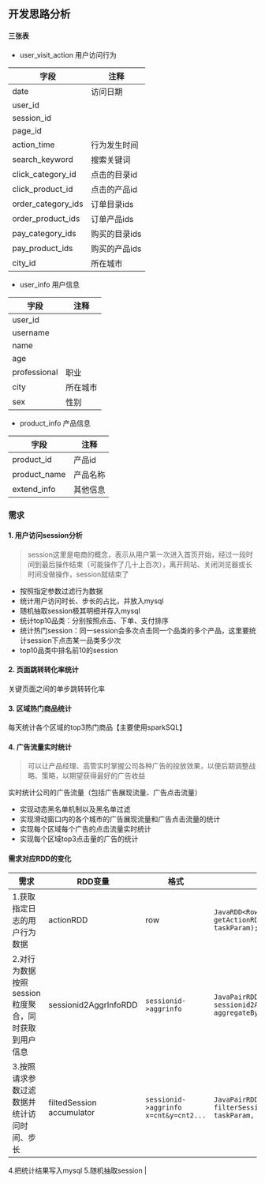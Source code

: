 ## 开发思路分析

#### 三张表
- user_visit_action 用户访问行为

字段 | 注释
--- | ---
date | 访问日期
user_id | 
session_id |
page_id |
action_time | 行为发生时间
search_keyword | 搜索关键词
click_category_id | 点击的目录id
click_product_id | 点击的产品id
order_category_ids | 订单目录ids
order_product_ids | 订单产品ids
pay_category_ids | 购买的目录ids
pay_product_ids | 购买的产品ids
city_id | 所在城市

- user_info 用户信息

字段 | 注释
--- | ---
user_id | 
username |
name | 
age |
professional | 职业
city | 所在城市
sex | 性别

- product_info 产品信息

字段 | 注释
--- | ---
product_id | 产品id
product_name | 产品名称
extend_info | 其他信息

### 需求
#### 1. 用户访问session分析
> session这里是电商的概念，表示从用户第一次进入首页开始，经过一段时间到最后操作结束（可能操作了几十上百次），离开网站、关闭浏览器或长时间没做操作，session就结束了
- 按照指定参数过滤行为数据
- 统计用户访问时长、步长的占比，并放入mysql
- 随机抽取session极其明细并存入mysql
- 统计top10品类：分别按照点击、下单、支付排序
- 统计热门session：同一session会多次点击同一个品类的多个产品，这里要统计session下点击某一品类多少次
- top10品类中排名前10的session

#### 2. 页面跳转转化率统计
关键页面之间的单步跳转转化率

#### 3. 区域热门商品统计
每天统计各个区域的top3热门商品【主要使用sparkSQL】

#### 4. 广告流量实时统计
> 可以让产品经理、高管实时掌握公司各种广告的投放效果，以便后期调整战略、策略，以期望获得最好的广告收益

实时统计公司的广告流量（包括广告展现流量、广告点击流量）
- 实现动态黑名单机制以及黑名单过滤
- 实现滑动窗口内的各个城市的广告展现流量和广告点击流量的统计
- 实现每个区域每个广告的点击流量实时统计
- 实现每个区域top3点击量的广告的统计


#### 需求对应RDD的变化

需求 | RDD变量 | 格式 | 对应代码
--- | --- | --- | --- 
1.获取指定日志的用户行为数据 | actionRDD | row | ```JavaRDD<Row> actionRDD = getActionRDDByDateRange(sqlContext, taskParam);```
2.对行为数据按照session粒度聚合，同时获取到用户信息 | sessionid2AggrInfoRDD | ```sessionid->aggrinfo``` | ```JavaPairRDD<String, String> sessionid2AggrInfoRDD = aggregateBySession(actionRDD, sqlContext);```
3.按照请求参数过滤数据并统计访问时间、步长 | filtedSession<br> accumulator | ```sessionid->aggrinfo``` <br> ```x=cnt&y=cnt2...``` | ```JavaPairRDD<String, String> filtedSession = filterSessionAndStat(sessionid2AggrInfoRDD, taskParam, accumulator);```
4.把统计结果写入mysql
5.随机抽取session | 